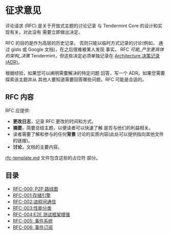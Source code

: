 # 征求意见

评论请求 (RFC) 是关于开放式主题的讨论记录
与 Tendermint Core 的设计和实现有关，对此没有
需要立即做出决定。

RFC 的目的是作为高层的历史记录。
否则只能以临时方式记录的讨论(例如，
通过 gists 或 Google 文档)，在之后很难被某人发现
事实。 RFC _可能_产生更具体的架构_决策_
Tendermint，但这些决定必须单独记录在 [Architecture
决策记录 (ADR)](./../architecture)。

根据经验，如果您可以阐明需要解决的特定问题
回答，写一个 ADR。如果您需要探索该主题并从
其他人要知道需要回答哪些问题，RFC 可能是合适的。

## RFC 内容

RFC 应提供:

- **更改日志**，记录 RFC 更改的时间和方式。
- **摘要**，简要总结主题，以便读者可以快速了解
  是否与他们的利益相关。
- 读者需要了解和参与的任何**背景**
  讨论的实质内容(此处可以提供指向其他文件的链接)。
- **讨论**，文档的主要内容。

[rfc-template.md](./rfc-template.md) 文件包含这些的占位符
部分。

## 目录

- [RFC-000: P2P 路线图](./rfc-000-p2p-roadmap.rst)
- [RFC-001:存储引擎](./rfc-001-storage-engine.rst)
- [RFC-002:进程间通信](./rfc-002-ipc-ecosystem.md)
- [RFC-003:性能分类](./rfc-003-performance-questions.md)
- [RFC-004:E2E 测试框架增强](./rfc-004-e2e-framework.md)
- [RFC-005: 事件系统](./rfc-005-event-system.rst)
- [RFC-006: 事件订阅](./rfc-006-event-subscription.md)

<!-- - [RFC-NNN: Title](./rfc-NNN-title.md) -->
